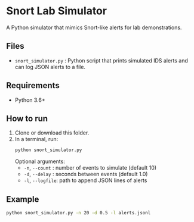 # Snort Lab Simulator

A Python simulator that mimics Snort-like alerts for lab demonstrations.

## Files
- `snort_simulator.py` : Python script that prints simulated IDS alerts and can log JSON alerts to a file.

## Requirements
- Python 3.6+

## How to run
1. Clone or download this folder.
2. In a terminal, run:
   ```bash
   python snort_simulator.py
   ```
   Optional arguments:
   - `-n`, `--count` : number of events to simulate (default 10)
   - `-d`, `--delay` : seconds between events (default 1.0)
   - `-l`, `--logfile`: path to append JSON lines of alerts

## Example
```bash
python snort_simulator.py -n 20 -d 0.5 -l alerts.jsonl
```
